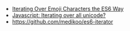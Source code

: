 - [Iterating Over Emoji Characters the ES6 Way](https://medium.com/@giltayar/iterating-over-emoji-characters-the-es6-way-f06e4589516)
- [Javascript: Iterating over all unicode?](https://stackoverflow.com/questions/33792050/javascript-iterating-over-all-unicode)
- https://github.com/medikoo/es6-iterator
